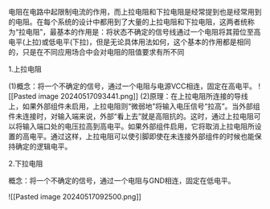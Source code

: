 电阻在电路中起限制电流的作用，而上拉电阻和下拉电阻是经常提到也是经常用到的电阻。在每个系统的设计中都用到了大量的上拉电阻和下拉电阻，这两者统称为“拉电阻”，最基本的作用是：将状态不确定的信号线通过一个电阻将其箝位至高电平(上拉)或低电平(下拉)，但是无论具体用法如何，这个基本的作用都是相同的，只是在不同应用场合中会对电阻的阻值要求有所不同

1.上拉电阻

(1)概念：将一个不确定的信号，通过一个电阻与电源VCC相连，固定在高电平。
![[Pasted image 20240517093441.png]]
(2)原理：在上拉电阻所连接的导线上，如果外部组件未启用，上拉电阻则“微弱地”将输入电压信号“拉高”。当外部组件未连接时，对输入端来说，外部“看上去”就是高阻抗的。这时，通过上拉电阻可以将输入端口处的电压拉高到高电平。如果外部组件启用，它将取消上拉电阻所设置的高电平。通过这样，上拉电阻可以使引脚即使在未连接外部组件的时候也能保持确定的逻辑电平。


2.下拉电阻  

概念：将一个不确定的信号，通过一个电阻与GND相连，固定在低电平。

![[Pasted image 20240517092500.png]]

